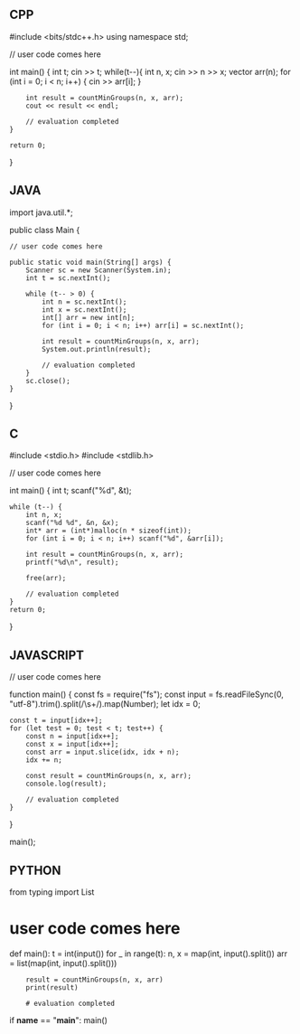## CPP

#include <bits/stdc++.h>
using namespace std;

// user code comes here

int main() {
    int t;
    cin >> t;
    while(t--){
        int n, x;
        cin >> n >> x;
        vector<int> arr(n);
        for (int i = 0; i < n; i++) {
            cin >> arr[i];
        }

        int result = countMinGroups(n, x, arr);
        cout << result << endl;

        // evaluation completed
    }

    return 0;
}

## JAVA

import java.util.*;

public class Main {

    // user code comes here

    public static void main(String[] args) {
        Scanner sc = new Scanner(System.in);
        int t = sc.nextInt();

        while (t-- > 0) {
            int n = sc.nextInt();
            int x = sc.nextInt();
            int[] arr = new int[n];
            for (int i = 0; i < n; i++) arr[i] = sc.nextInt();

            int result = countMinGroups(n, x, arr);
            System.out.println(result);

            // evaluation completed
        }
        sc.close();
    }
}

## C

#include <stdio.h>
#include <stdlib.h>

// user code comes here

int main() {
    int t;
    scanf("%d", &t);

    while (t--) {
        int n, x;
        scanf("%d %d", &n, &x);
        int* arr = (int*)malloc(n * sizeof(int));
        for (int i = 0; i < n; i++) scanf("%d", &arr[i]);

        int result = countMinGroups(n, x, arr);
        printf("%d\n", result);

        free(arr);

        // evaluation completed
    }
    return 0;
}

## JAVASCRIPT

// user code comes here

function main() {
    const fs = require("fs");
    const input = fs.readFileSync(0, "utf-8").trim().split(/\s+/).map(Number);
    let idx = 0;

    const t = input[idx++];
    for (let test = 0; test < t; test++) {
        const n = input[idx++];
        const x = input[idx++];
        const arr = input.slice(idx, idx + n);
        idx += n;

        const result = countMinGroups(n, x, arr);
        console.log(result);

        // evaluation completed
    }
}

main();

## PYTHON

from typing import List

# user code comes here

def main():
    t = int(input())
    for _ in range(t):
        n, x = map(int, input().split())
        arr = list(map(int, input().split()))

        result = countMinGroups(n, x, arr)
        print(result)

        # evaluation completed

if __name__ == "__main__":
    main()